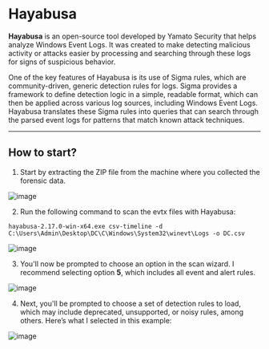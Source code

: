 # Hayabusa

**Hayabusa** is an open-source tool developed by Yamato Security that helps analyze Windows Event Logs. It was created to make detecting malicious activity or attacks easier by processing and searching through these logs for signs of suspicious behavior.

One of the key features of Hayabusa is its use of Sigma rules, which are community-driven, generic detection rules for logs. Sigma provides a framework to define detection logic in a simple, readable format, which can then be applied across various log sources, including Windows Event Logs. Hayabusa translates these Sigma rules into queries that can search through the parsed event logs for patterns that match known attack techniques.


---

## How to start?

1. Start by extracting the ZIP file from the machine where you collected the forensic data.

![image](https://github.com/user-attachments/assets/c2df754d-9076-45eb-8335-7c8d7ff28c6e)

2. Run the following command to scan the evtx files with Hayabusa:

```
hayabusa-2.17.0-win-x64.exe csv-timeline -d C:\Users\Admin\Desktop\DC\C\Windows\System32\winevt\Logs -o DC.csv
```

![image](https://github.com/user-attachments/assets/d0313e12-e7d0-4fa1-9c4b-fa6680cd2a6e)

3. You'll now be prompted to choose an option in the scan wizard. I recommend selecting option **5**, which includes all event and alert rules.

![image](https://github.com/user-attachments/assets/ba9c0ed3-440b-41b5-814c-27c7c1c53f7f)

4. Next, you'll be prompted to choose a set of detection rules to load, which may include deprecated, unsupported, or noisy rules, among others. Here’s what I selected in this example:

![image](https://github.com/user-attachments/assets/2cd1c64d-49ab-42d0-ac49-010c74dcec43)



